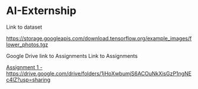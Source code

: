 # AI-Externship

Link to dataset

https://storage.googleapis.com/download.tensorflow.org/example_images/flower_photos.tgz



Google Drive link to Assignments Link to Assignments

[Assignment 1 - ](https://drive.google.com/drive/folders/1jHoXwbumjS6ACOuNkXisGzP1ngNEc4IZ?usp=sharing)https://drive.google.com/drive/folders/1jHoXwbumjS6ACOuNkXisGzP1ngNEc4IZ?usp=sharing

